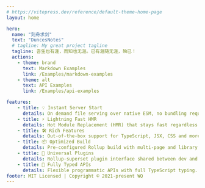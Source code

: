 ```yaml
---
# https://vitepress.dev/reference/default-theme-home-page
layout: home

hero:
  name: "刻舟求剑"
  text: "DuncesNotes"
  # tagline: My great project tagline
  tagline: 吾生也有涯，而知也无涯。已有涯随无涯，殆已！
  actions:
    - theme: brand
      text: Markdown Examples
      link: /Examples/markdown-examples
    - theme: alt
      text: API Examples
      link: /Examples/api-examples

features:
    - title: 💡 Instant Server Start
      details: On demand file serving over native ESM, no bundling required!
    - title: ⚡️ Lightning Fast HMR
      details: Hot Module Replacement (HMR) that stays fast regardless of app size.
    - title: 🛠️ Rich Features
      details: Out-of-the-box support for TypeScript, JSX, CSS and more.
    - title: 📦 Optimized Build
      details: Pre-configured Rollup build with multi-page and library mode support.
    - title: 🔩 Universal Plugins
      details: Rollup-superset plugin interface shared between dev and build.
    - title: 🔑 Fully Typed APIs
      details: Flexible programmatic APIs with full TypeScript typing.
footer: MIT Licensed | Copyright © 2021-present WQ
---
```


